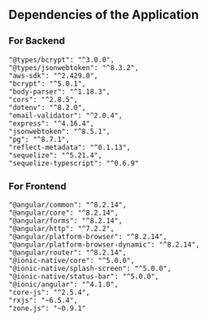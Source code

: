 ## Dependencies of the Application

### For Backend
    "@types/bcrypt": "^3.0.0",
    "@types/jsonwebtoken": "^8.3.2",
    "aws-sdk": "^2.429.0",
    "bcrypt": "^5.0.1",
    "body-parser": "^1.18.3",
    "cors": "^2.8.5",
    "dotenv": "^8.2.0",
    "email-validator": "^2.0.4",
    "express": "^4.16.4",
    "jsonwebtoken": "^8.5.1",
    "pg": "^8.7.1",
    "reflect-metadata": "^0.1.13",
    "sequelize": "^5.21.4",
    "sequelize-typescript": "^0.6.9"
    
### For Frontend
    "@angular/common": "^8.2.14",
    "@angular/core": "^8.2.14",
    "@angular/forms": "^8.2.14",
    "@angular/http": "^7.2.2",
    "@angular/platform-browser": "^8.2.14",
    "@angular/platform-browser-dynamic": "^8.2.14",
    "@angular/router": "^8.2.14",
    "@ionic-native/core": "^5.0.0",
    "@ionic-native/splash-screen": "^5.0.0",
    "@ionic-native/status-bar": "^5.0.0",
    "@ionic/angular": "^4.1.0",
    "core-js": "^2.5.4",
    "rxjs": "~6.5.4",
    "zone.js": "~0.9.1"